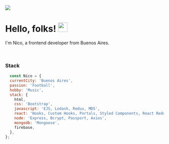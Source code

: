 <img src="https://i.ibb.co/rmDTkB9/github-banner.png">

# Hello, folks! <img src="https://raw.githubusercontent.com/MartinHeinz/MartinHeinz/master/wave.gif" width="30px">
I'm Nico, a frontend developer from Buenos Aires.

<br />

### Stack

```js
  const Nico = {
  currentCity: 'Buenos Aires',
  passion: 'Football',
  hobby: 'Music',
  stack: {
    html,
    css: 'Bootstrap',
    javascript: 'EJS, Lodash, Redux, MD5',
    react: 'Hooks, Custom Hooks, Portals, Styled Components, React Redux, Redux Toolkit, React Router',
    node: 'Express, Bcrypt, Passport, Axios',
    mongodb: 'Mongoose',
    firebase,
  },
};
```
